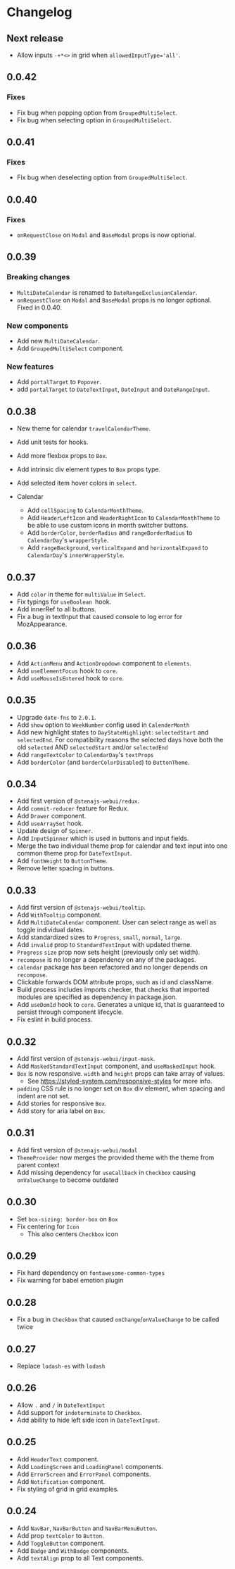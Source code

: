 # Changelog

## Next release

* Allow inputs `-+*<>` in grid when `allowedInputType='all'`.

## 0.0.42

### Fixes

* Fix bug when popping option from `GroupedMultiSelect`.
* Fix bug when selecting option in `GroupedMultiSelect`.

## 0.0.41

### Fixes

* Fix bug when deselecting option from `GroupedMultiSelect`.

## 0.0.40

### Fixes

* `onRequestClose` on `Modal` and `BaseModal` props is now optional.

## 0.0.39

### Breaking changes

* `MultiDateCalendar` is renamed to `DateRangeExclusionCalendar`.
* `onRequestClose` on `Modal` and `BaseModal` props is no longer optional. Fixed in 0.0.40.

### New components

* Add new `MultiDateCalendar`.
* Add `GroupedMultiSelect` component.

### New features

* Add `portalTarget` to `Popover`.
* add `portalTarget` to `DateTextInput`, `DateInput` and `DateRangeInput`.

## 0.0.38

* New theme for calendar `travelCalendarTheme`.
* Add unit tests for hooks.
* Add more flexbox props to `Box`.
* Add intrinsic div element types to `Box` props type.
* Add selected item hover colors in `select`.

* Calendar
  * Add `cellSpacing` to `CalendarMonthTheme`.
  * Add `HeaderLeftIcon` and `HeaderRightIcon` to `CalendarMonthTheme` to be able to use custom icons in month switcher buttons.
  * Add `borderColor`, `borderRadius` and `rangeBorderRadius` to `CalendarDay`'s `wrapperStyle`.
  * Add `rangeBackground`, `verticalExpand` and `horizontalExpand` to `CalendarDay`'s `innerWrapperStyle`.

## 0.0.37

* Add `color` in theme for `multiValue` in `Select`.
* Fix typings for `useBoolean `hook.
* Add innerRef to all buttons.
* Fix a bug in textInput that caused console to log error for MozAppearance.

## 0.0.36

* Add `ActionMenu` and `ActionDropdown` component to `elements`.
* Add `useElementFocus` hook to `core`.
* Add `useMouseIsEntered` hook to `core`.

## 0.0.35

* Upgrade `date-fns` to `2.0.1`.
* Add `show` option to `WeekNumber` config used in `CalenderMonth`
* Add new highlight states to `DayStateHighlight`: `selectedStart` and `selectedEnd`. For compatibility reasons the selected days hove both the old `selected` AND `selectedStart` and/or `selectedEnd`
* Add `rangeTextColor` to `CalendarDay`'s `textProps`
* Add `borderColor` (and `borderColorDisabled`) to `ButtonTheme`.

## 0.0.34

* Add first version of `@stenajs-webui/redux`.
* Add `commit-reducer` feature for Redux.
* Add `Drawer` component.
* Add `useArraySet` hook.
* Update design of `Spinner`.
* Add `InputSpinner` which is used in buttons and input fields.
* Merge the two individual theme prop for calendar and text input into one common theme prop for `DateTextInput`.
* Add `fontWeight` to `ButtonTheme`.
* Remove letter spacing in buttons.

## 0.0.33

* Add first version of `@stenajs-webui/tooltip`.
* Add `WithTooltip` component.
* Add `MultiDateCalendar` component. User can select range as well as toggle individual dates.
* Add standardized sizes to `Progress`, `small`, `normal`, `large`.
* Add `invalid` prop to `StandardTextInput` with updated theme.
* `Progress` `size` prop now sets height (previously only set width).
* `recompose` is no longer a dependency on any of the packages.
* `calendar` package has been refactored and no longer depends on `recompose`.
* Clickable forwards DOM attribute props, such as id and className.
* Build process includes imports checker, that checks that imported modules are specified as dependency in package.json.
* Add `useDomId` hook to `core`. Generates a unique id, that is guaranteed to persist through component lifecycle.
* Fix eslint in build process.

## 0.0.32

* Add first version of `@stenajs-webui/input-mask`.
* Add `MaskedStandardTextInput` component, and `useMaskedInput` hook.
* `Box` is now responsive. `width` and `height` props can take array of values.
    * See https://styled-system.com/responsive-styles for more info.
* `padding` CSS rule is no longer set on `Box` div element, when spacing and indent are not set.
* Add stories for responsive `Box`.
* Add story for aria label on `Box`.

## 0.0.31

* Add first version of `@stenajs-webui/modal`
* `ThemeProvider` now merges the provided theme with the theme from parent context
* Add missing dependency for `useCallback` in `Checkbox` causing `onValueChange` to become outdated

## 0.0.30

* Set `box-sizing: border-box` on `Box`
* Fix centering for `Icon`
    * This also centers `Checkbox` icon

## 0.0.29

* Fix hard dependency on `fontawesome-common-types`
* Fix warning for babel emotion plugin

## 0.0.28

* Fix a bug in `Checkbox` that caused `onChange`/`onValueChange` to be called twice

## 0.0.27

* Replace `lodash-es` with `lodash`

## 0.0.26

* Allow `.` and `/` in `DateTextInput`
* Add support for `indeterminate` to `Checkbox`.
* Add ability to hide left side icon in `DateTextInput`.

## 0.0.25

* Add `HeaderText` component.
* Add `LoadingScreen` and `LoadingPanel` components.
* Add `ErrorScreen` and `ErrorPanel` components.
* Add `Notification` component.
* Fix styling of grid in grid examples.

## 0.0.24

* Add `NavBar`, `NavBarButton` and `NavBarMenuButton`.
* Add prop `textColor` to `Button`.
* Add `ToggleButton` component.
* Add `Badge` and `WithBadge` components.
* Add `textAlign` prop to all Text components.

